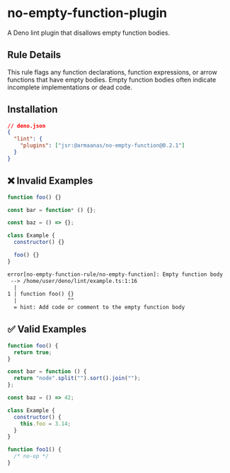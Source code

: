 # no-empty-function-plugin

A Deno lint plugin that disallows empty function bodies.

## Rule Details

This rule flags any function declarations, function expressions, or arrow functions that have empty bodies. Empty function bodies often indicate incomplete implementations or dead code.

## Installation

```json
// deno.json
{
  "lint": {
    "plugins": ["jsr:@armaanas/no-empty-function@0.2.1"]
  }
}
```

## ❌ Invalid Examples

```js
function foo() {}

const bar = function* () {};

const baz = () => {};

class Example {
  constructor() {}

  foo() {}
}
```

```txt
error[no-empty-function-rule/no-empty-function]: Empty function body
 --> /home/user/deno/lint/example.ts:1:16
  |
1 | function foo() {}
  |                ^^
  = hint: Add code or comment to the empty function body
```

## ✅ Valid Examples

```js
function foo() {
  return true;
}

const bar = function () {
  return "node".split("").sort().join("");
};

const baz = () => 42;

class Example {
  constructor() {
    this.foo = 3.14;
  }
}

function foo1() {
  /* no-op */
}
```
